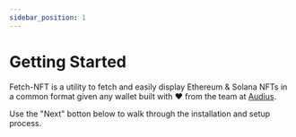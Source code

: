 ```yaml
---
sidebar_position: 1
---
```


# Getting Started

Fetch-NFT is a utility to fetch and easily display Ethereum & Solana NFTs in a common format given any wallet built with ❤️ from the team at [Audius](https://audius.org).

Use the "Next" botton below to walk through the installation and setup process.
